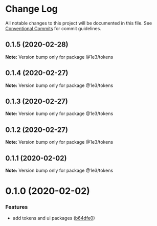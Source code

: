 # Change Log

All notable changes to this project will be documented in this file.
See [Conventional Commits](https://conventionalcommits.org) for commit guidelines.

## 0.1.5 (2020-02-28)

**Note:** Version bump only for package @1e3/tokens





## 0.1.4 (2020-02-27)

**Note:** Version bump only for package @1e3/tokens





## 0.1.3 (2020-02-27)

**Note:** Version bump only for package @1e3/tokens





## 0.1.2 (2020-02-27)

**Note:** Version bump only for package @1e3/tokens





## 0.1.1 (2020-02-02)

**Note:** Version bump only for package @1e3/tokens





# 0.1.0 (2020-02-02)


### Features

* add tokens and ui packages ([b64dfe0](https://github.com/1e3/design-system/commit/b64dfe046999ba6f6c65ca7160c5de4536f70e09))
